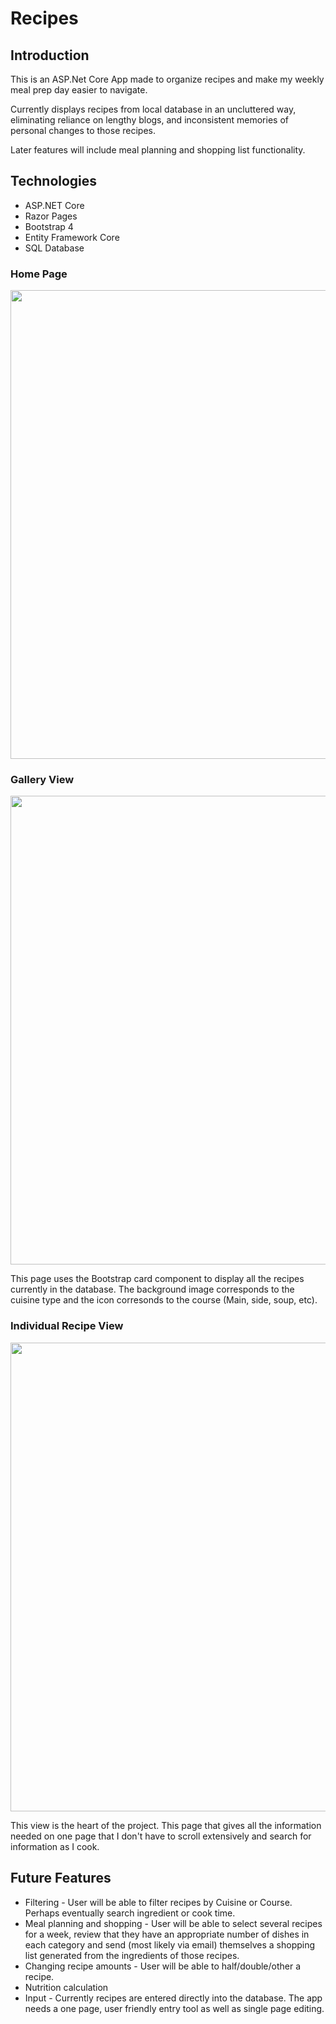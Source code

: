 # Recipes
## Introduction
<p>This is an ASP.Net Core App made to organize recipes and make my weekly meal prep day easier to navigate.</p>
<p>Currently displays recipes from local database in an uncluttered way, eliminating reliance on lengthy blogs, and inconsistent memories of personal changes to those recipes. </p>
<p>Later features will include meal planning and shopping list functionality.</p>


## Technologies
<ul>
<li>ASP.NET Core</li>
<li>Razor Pages</li>
<li>Bootstrap 4</li>
<li>Entity Framework Core</li>
<li>SQL Database</li>

</ul>



### Home Page 
<img src="https://user-images.githubusercontent.com/42903139/110158808-d4f14180-7db7-11eb-9abe-afdbae94a977.png" width="750" />

### Gallery View
<img src="https://user-images.githubusercontent.com/42903139/110158942-05d17680-7db8-11eb-913b-5134ea9fac56.png" width="750" />

This page uses the Bootstrap card component to display all the recipes currently in the database.  The background image corresponds to the cuisine type and the icon corresonds to the course (Main, side, soup, etc).

### Individual Recipe View
<img src="https://user-images.githubusercontent.com/42903139/110158947-0702a380-7db8-11eb-8ebb-598373942084.png" width="750" />

This view is the heart of the project.  This page that gives all the information needed on one page that I don't have to scroll extensively and search for information as I cook. 


## Future Features
<ul>
<li>Filtering - User will be able to filter recipes by Cuisine or Course.  Perhaps eventually search ingredient or cook time. </li>
<li>Meal planning and shopping - User will be able to select several recipes for a week, review that they have an appropriate number of dishes in each category and send (most likely via email) themselves a shopping list generated from the ingredients of those recipes.</li>
<li>Changing recipe amounts - User will be able to half/double/other a recipe.</li>
<li>Nutrition calculation</li>
<li>Input - Currently recipes are entered directly into the database.  The app needs a one page, user friendly entry tool as well as single page editing.</li>
</ul>
